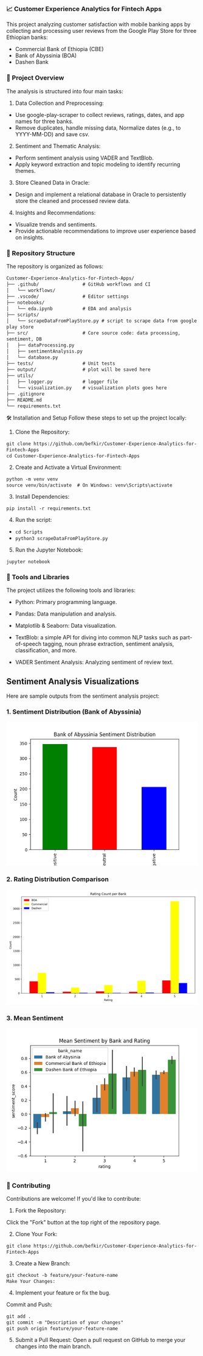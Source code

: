 ### 📈 Customer Experience Analytics for Fintech Apps

This project analyzing customer satisfaction with mobile banking apps by collecting and processing user reviews from the Google Play Store for three Ethiopian banks:

- Commercial Bank of Ethiopia (CBE)
- Bank of Abyssinia (BOA)
- Dashen Bank

### 🧠 Project Overview

The analysis is structured into four main tasks:

1. Data Collection and Preprocessing:

- Use google-play-scraper to collect reviews, ratings, dates, and app names for three banks.
- Remove duplicates, handle missing data, Normalize dates (e.g., to YYYY-MM-DD) and save csv.

2. Sentiment and Thematic Analysis:

- Perform sentiment analysis using VADER and TextBlob.
- Apply keyword extraction and topic modeling to identify recurring themes.

3. Store Cleaned Data in Oracle:

- Design and implement a relational database in Oracle to persistently store the cleaned and processed review data.

4. Insights and Recommendations:

- Visualize trends and sentiments.
- Provide actionable recommendations to improve user experience based on insights.

### 📁 Repository Structure

The repository is organized as follows:

```
Customer-Experience-Analytics-for-Fintech-Apps/
├── .github/                # GitHub workflows and CI
│   └── workflows/
├── .vscode/                # Editor settings
├── notebooks/
│   └── eda.ipynb           # EDA and analysis
├── scripts/
│   └── scrapeDataFromPlayStore.py # script to scrape data from google play store
├── src/                    # Core source code: data processing, sentiment, DB
│   ├── dataProcessing.py
│   ├── sentimentAnalysis.py
│   └── database.py
├── tests/                  # Unit tests
├── output/                 # plot will be saved here
├── utils/
│   ├── logger.py           # logger file
│   └── visualization.py    # visualization plots goes here
├── .gitignore
├── README.md
└── requirements.txt
```

🛠️ Installation and Setup
Follow these steps to set up the project locally:

1. Clone the Repository:

```
git clone https://github.com/befkir/Customer-Experience-Analytics-for-Fintech-Apps
cd Customer-Experience-Analytics-for-Fintech-Apps
```

2. Create and Activate a Virtual Environment:

```
python -m venv venv
source venv/bin/activate  # On Windows: venv\Scripts\activate
```

3. Install Dependencies:

```
pip install -r requirements.txt
```

4. Run the script:

- `cd Scripts`
- `python3 scrapeDataFromPlayStore.py`

5. Run the Jupyter Notebook:

```
jupyter notebook
```

### 🧰 Tools and Libraries

The project utilizes the following tools and libraries:

- Python: Primary programming language.

- Pandas: Data manipulation and analysis.

- Matplotlib & Seaborn: Data visualization.

- TextBlob: a simple API for diving into common NLP tasks such as part-of-speech tagging, noun phrase extraction, sentiment analysis, classification, and more.

- VADER Sentiment Analysis: Analyzing sentiment of review text.

## Sentiment Analysis Visualizations

Here are sample outputs from the sentiment analysis project:

### 1. Sentiment Distribution (Bank of Abyssinia)

![Bank of Abyssinia Sentiment](output/BOA_Sentiment.png)

### 2. Rating Distribution Comparison

![Rating Comparison](output/rating_comparison.png)

### 3. Mean Sentiment

![Mean Sentiment by Bank](output/MeanSentiment.png)

### 🤝 Contributing

Contributions are welcome! If you'd like to contribute:

1. Fork the Repository:

Click the "Fork" button at the top right of the repository page.

2. Clone Your Fork:

```
git clone https://github.com/befkir/Customer-Experience-Analytics-for-Fintech-Apps
```

3. Create a New Branch:

```
git checkout -b feature/your-feature-name
Make Your Changes:
```

4. Implement your feature or fix the bug.

Commit and Push:

```
git add .
git commit -m "Description of your changes"
git push origin feature/your-feature-name
```

5. Submit a Pull Request:
   Open a pull request on GitHub to merge your changes into the main branch.
